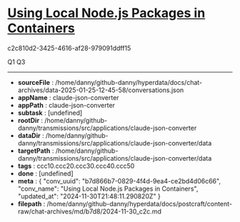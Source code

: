 # [Using Local Node.js Packages in Containers](https://claude.ai/chat/b7d866b7-0829-4f4d-9ea4-ce2bd4d06c66)

c2c810d2-3425-4616-af28-979091ddff15

Q1 Q3

---

* **sourceFile** : /home/danny/github-danny/hyperdata/docs/chat-archives/data-2025-01-25-12-45-58/conversations.json
* **appName** : claude-json-converter
* **appPath** : claude-json-converter
* **subtask** : [undefined]
* **rootDir** : /home/danny/github-danny/transmissions/src/applications/claude-json-converter
* **dataDir** : /home/danny/github-danny/transmissions/src/applications/claude-json-converter/data
* **targetPath** : /home/danny/github-danny/transmissions/src/applications/claude-json-converter/data
* **tags** : ccc10.ccc20.ccc30.ccc40.ccc50
* **done** : [undefined]
* **meta** : {
  "conv_uuid": "b7d866b7-0829-4f4d-9ea4-ce2bd4d06c66",
  "conv_name": "Using Local Node.js Packages in Containers",
  "updated_at": "2024-11-30T21:48:11.290820Z"
}
* **filepath** : /home/danny/github-danny/hyperdata/docs/postcraft/content-raw/chat-archives/md/b7d8/2024-11-30_c2c.md